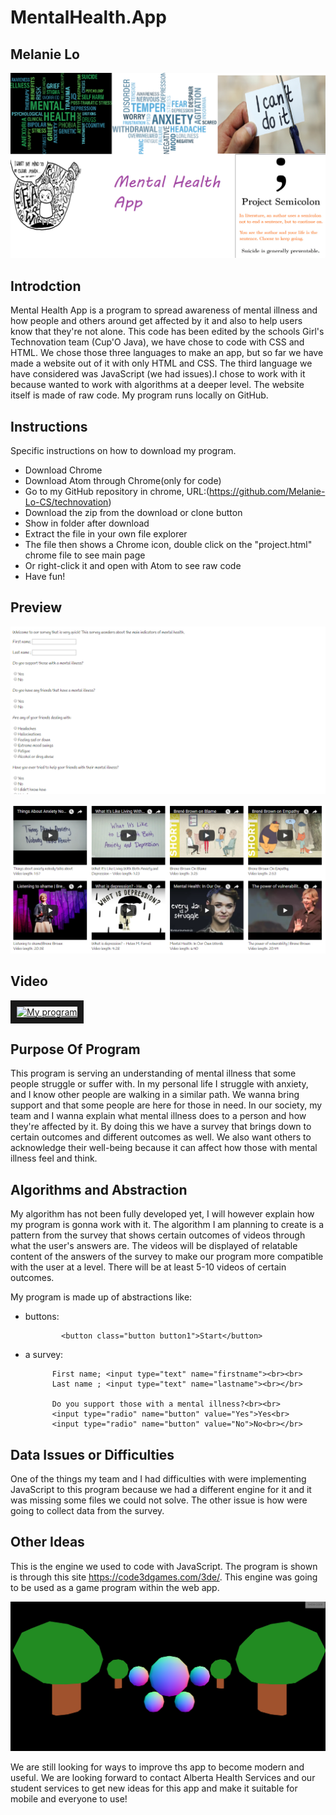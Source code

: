 # MentalHealth.App
## Melanie Lo

![alt text](https://github.com/Melanie-Lo-CS/Presentation/blob/master/TITLE%20PAGE.png )

## Introdction

Mental Health App is a program to spread awareness of mental illness and how people and others around get affected by it and also to help users know that they're not alone. This code has been edited by the schools Girl's Technovation team (Cup'O Java), we have chose to code with CSS and HTML. We chose those three languages to make an app, but so far we have made a website out of it with only HTML and CSS. The third language we have considered was JavaScript (we had issues).I chose to work with it because  wanted to work with algorithms at a deeper level. The website itself is made of raw code. My program runs locally on GitHub.

## Instructions

Specific instructions on how to download my program. 

* Download Chrome
* Download Atom through Chrome(only for code)
* Go to my GitHub repository in chrome, URL:(https://github.com/Melanie-Lo-CS/technovation)
* Download the zip from the download or clone button
* Show in folder after download
* Extract the file in your own file explorer
* The file then shows a Chrome icon, double click on the "project.html" chrome file to see main page
* Or right-click it and open with Atom to see raw code
* Have fun!


## Preview

![alt text](https://github.com/Melanie-Lo-CS/Presentation/blob/master/%231.PNG)

![alt text](https://github.com/Melanie-Lo-CS/Presentation/blob/master/%232.PNG)

## Video

<a href="https://www.youtube.com/watch?v=TpjHn2EuEyw"
target="_blank"><img src="http://img.youtube.com/vi/TpjHn2EuEyw/0.jpg"
alt="My program" width="240" height="180" border="10" /></a>

## Purpose Of Program

This program is serving an understanding of mental illness that some people struggle or suffer with. In my personal life I struggle with anxiety, and I know other people are walking in a similar path. We wanna bring support and that some people are here for those in need. In our society, my team and I wanna explain what mental illness does to a person and how they're affected by it. By doing this we have a survey that brings down to certain outcomes and different outcomes as well. We also want others to acknowledge their well-being because it can affect how those with mental illness feel and think. 

## Algorithms and Abstraction

My algorithm has not been fully developed yet, I will however explain how my program is gonna work with it. The algorithm I am planning to create is a pattern from the survey that shows certain outcomes of videos through what the user's answers are. The videos will be displayed of relatable content of the answers of the survey to make our program more compatible with the user at a level. There will be at least 5-10 videos of certain outcomes. 

My program is made up of abstractions like:
* buttons: 



              <button class="button button1">Start</button>
              
              
* a survey: 


            First name; <input type="text" name="firstname"><br><br>
            Last name ; <input type="text" name="lastname"><br></br>

            Do you support those with a mental illness?<br><br>
            <input type="radio" name="button" value="Yes">Yes<br>
            <input type="radio" name="button" value="No">No<br></br>


## Data Issues or Difficulties

One of the things my team and I had difficulties with were implementing JavaScript to this program because we had a different engine for it and it was missing some files we could not solve. The other issue is how were going to collect data from the survey. 

## Other Ideas

This is the engine we used to code with JavaScript. The program is shown is through this site https://code3dgames.com/3de/. This engine was going to be used as a game program within the web app.

![alt text](https://github.com/Melanie-Lo-CS/Presentation/blob/master/%233.PNG)

We are still looking for ways to improve ths app to become modern and useful. We are looking forward to contact Alberta Health Services and our student services to get new ideas for this app and make it suitable for mobile and everyone to use!

